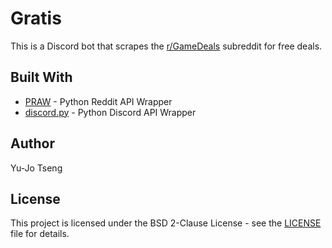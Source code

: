 # Gratis

This is a Discord bot that scrapes the [r/GameDeals](https://www.reddit.com/r/GameDeals/) subreddit for free deals.

## Built With

* [PRAW](https://github.com/praw-dev/praw) - Python Reddit API Wrapper
* [discord.py](https://github.com/Rapptz/discord.py) - Python Discord API Wrapper

## Author

Yu-Jo Tseng

## License

This project is licensed under the BSD 2-Clause License - see the [LICENSE](LICENSE) file for details.
